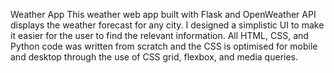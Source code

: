 Weather App
This weather web app built with Flask and OpenWeather API displays the weather forecast for any city. I designed a simplistic UI to make it easier for the user to find the relevant information. All HTML, CSS, and Python code was written from scratch and the CSS is optimised for mobile and desktop through the use of CSS grid, flexbox, and media queries.
